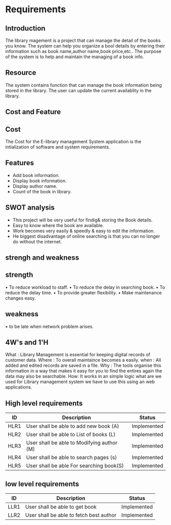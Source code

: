 # Requirements

## Introduction
The library magement is a project that can manage the detail of the books you know. The system can help you organize a bool details by entering their information such as book name,author name,book price,etc.. The purpose of the system is to help and maintain the managing of a book info.

## Resource
The system contains function that can manage the book information being stored in the library. The user can update the current availablity in the library.

## Cost and Feature

## Cost
The Cost for the E-library management System application is the intialization of software and system requirements.

## Features
-   Add book information.
-   Display book information.
-   Display author name.
-   Count of the book in library.

## SWOT analysis
-   This project will be very useful for findig& storing the Book details.
-   Easy to know where the book are available.
-   Work becomes very easily & speedly & easy to edit the information.
-   He biggest disadvantage of online searching is that you can no longer do without the internet.
## strengh and weakness
 ## strength
 • To reduce workload to staff.
• To reduce the delay in searching book.
• To reduce the delay time.
• To provide greater flexibility.
• Make maintenance changes easy.

## weakness 
• to be late when network problem arises.

## 4W's and 1'H
   What : Library Management is essential for keeping digital records of customer data.
   Where : To overall maintaince becomes a easily.
   when : All added and edited records are saved in a file.
   Why : The tools organise this information in a way that makes it easy for you to find the entires again the data may also be searchable.
   How: It works in an simple logic what are we used for Library management system we have to use this using an web applications.

## High level requirements 
| ID | Description | Status |
|------| ------| ------|
| HLR1 | User shall be able to add new book (A) | Implemented
|HLR2  | User shall be able to List of books (L) | Implemented
|HLR3  | User shall be able to Modifying author (M) |	Implemented
|HLR4  | User shall be able to search pages (s) |	Implemented
|HLR5  | User shall be able For searching book(S) |	Implemented

## low level requirements
| ID | Description | Status |
|-------|------|------|
| LLR1 | User shall be able to get book | Implemented 
| LLR2 | User shall be able to fetch best author | Implemented |


















  
  
 
  
   
